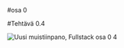 #osa 0 

#Tehtävä 0.4

![Uusi muistiinpano, Fullstack osa 0 4](https://user-images.githubusercontent.com/71626702/199733010-c84b733c-db1a-4e98-b0a7-411dfc46c494.png)
